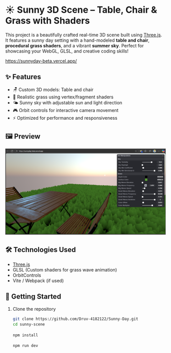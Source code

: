 # ☀️ Sunny 3D Scene – Table, Chair & Grass with Shaders

This project is a beautifully crafted real-time 3D scene built using [Three.js](https://threejs.org/). It features a sunny day setting with a hand-modeled **table and chair**, **procedural grass shaders**, and a vibrant **summer sky**. Perfect for showcasing your WebGL, GLSL, and creative coding skills!

https://sunnyday-beta.vercel.app/

## ✨ Features

- 🪑 Custom 3D models: Table and chair
- 🌱 Realistic grass using vertex/fragment shaders
- 🌤️ Sunny sky with adjustable sun and light direction
- 🎮 Orbit controls for interactive camera movement
- ⚡ Optimized for performance and responsiveness

## 🖼 Preview

![Scene Preview](static/img/preview.png)    


## 🛠️ Technologies Used

- [Three.js](https://threejs.org/)
- GLSL (Custom shaders for grass wave animation)
- OrbitControls
- Vite / Webpack (if used)


## 🚀 Getting Started

1. Clone the repository  
   ```bash
   git clone https://github.com/Druv-4182122/Sunny-Day.git
   cd sunny-scene

   npm install
   
   npm run dev
    ```
